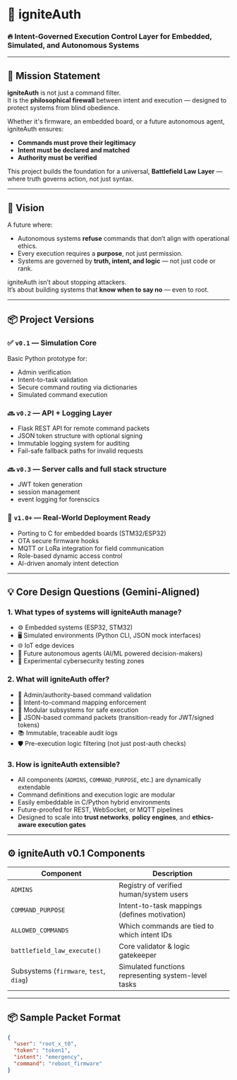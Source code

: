 # 🚀 igniteAuth

### 🔥 Intent-Governed Execution Control Layer for Embedded, Simulated, and Autonomous Systems

---

## 📌 Mission Statement

**igniteAuth** is not just a command filter.  
It is the **philosophical firewall** between intent and execution — designed to protect systems from blind obedience.

Whether it's firmware, an embedded board, or a future autonomous agent, igniteAuth ensures:
- **Commands must prove their legitimacy**
- **Intent must be declared and matched**
- **Authority must be verified**

This project builds the foundation for a universal, **Battlefield Law Layer** —  
where truth governs action, not just syntax.

---

## 🧠 Vision

A future where:
- Autonomous systems **refuse** commands that don’t align with operational ethics.
- Every execution requires a **purpose**, not just permission.
- Systems are governed by **truth, intent, and logic** — not just code or rank.

igniteAuth isn’t about stopping attackers.  
It’s about building systems that **know when to say no** — even to root.

---

## 📦 Project Versions

### ✅ `v0.1` — **Simulation Core**
Basic Python prototype for:
- Admin verification
- Intent-to-task validation
- Secure command routing via dictionaries
- Simulated command execution

### 🔜 `v0.2` — **API + Logging Layer**
- Flask REST API for remote command packets
- JSON token structure with optional signing
- Immutable logging system for auditing
- Fail-safe fallback paths for invalid requests

### 🔜 `v0.3` — **Server calls and full stack structure**
- JWT token generation
- session management
- event logging for forenscics
  

### 🔭 `v1.0+` — **Real-World Deployment Ready**
- Porting to C for embedded boards (STM32/ESP32)
- OTA secure firmware hooks
- MQTT or LoRa integration for field communication
- Role-based dynamic access control
- AI-driven anomaly intent detection

---

## 💡 Core Design Questions (Gemini-Aligned)

### 1. What types of systems will igniteAuth manage?
- ⚙️ Embedded systems (ESP32, STM32)
- 🖥️ Simulated environments (Python CLI, JSON mock interfaces)
- 🌐 IoT edge devices
- 🤖 Future autonomous agents (AI/ML powered decision-makers)
- 🧠 Experimental cybersecurity testing zones

### 2. What will igniteAuth offer?
- 🔐 Admin/authority-based command validation
- 🧭 Intent-to-command mapping enforcement
- 🧱 Modular subsystems for safe execution
- 📄 JSON-based command packets (transition-ready for JWT/signed tokens)
- 📚 Immutable, traceable audit logs
- 🛡️ Pre-execution logic filtering (not just post-auth checks)

### 3. How is igniteAuth extensible?
- All components (`ADMINS`, `COMMAND_PURPOSE`, etc.) are dynamically extendable
- Command definitions and execution logic are modular
- Easily embeddable in C/Python hybrid environments
- Future-proofed for REST, WebSocket, or MQTT pipelines
- Designed to scale into **trust networks**, **policy engines**, and **ethics-aware execution gates**

---

## ⚙️ igniteAuth v0.1 Components

| Component              | Description                                           |
|------------------------|-------------------------------------------------------|
| `ADMINS`               | Registry of verified human/system users              |
| `COMMAND_PURPOSE`      | Intent-to-task mappings (defines motivation)         |
| `ALLOWED_COMMANDS`     | Which commands are tied to which intent IDs          |
| `battlefield_law_execute()` | Core validator & logic gatekeeper                |
| Subsystems (`firmware`, `test`, `diag`) | Simulated functions representing system-level tasks |

---

## 📦 Sample Packet Format

```json
{
  "user": "root_x_t0",
  "token": "token1",
  "intent": "emergency",
  "command": "reboot_firmware"
}
